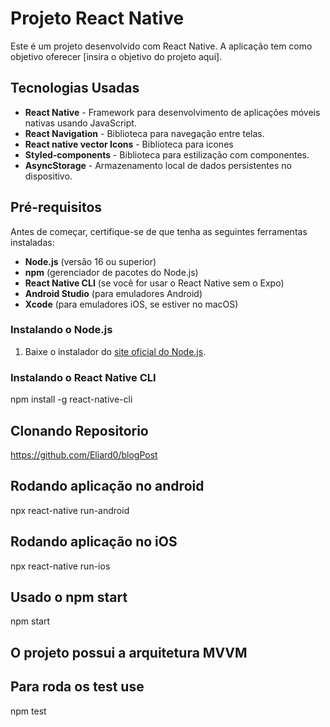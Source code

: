# Projeto React Native

Este é um projeto desenvolvido com React Native. A aplicação tem como objetivo oferecer [insira o objetivo do projeto aqui].

## Tecnologias Usadas

- **React Native** - Framework para desenvolvimento de aplicações móveis nativas usando JavaScript.
- **React Navigation** - Biblioteca para navegação entre telas.
- **React native vector Icons** - Biblioteca para icones
- **Styled-components** - Biblioteca para estilização com componentes.
- **AsyncStorage** - Armazenamento local de dados persistentes no dispositivo.

## Pré-requisitos

Antes de começar, certifique-se de que tenha as seguintes ferramentas instaladas:

- **Node.js** (versão 16 ou superior)
- **npm** (gerenciador de pacotes do Node.js)
- **React Native CLI** (se você for usar o React Native sem o Expo)
- **Android Studio** (para emuladores Android)
- **Xcode** (para emuladores iOS, se estiver no macOS)

### Instalando o Node.js

1. Baixe o instalador do [site oficial do Node.js](https://nodejs.org/).

### Instalando o React Native CLI
npm install -g react-native-cli

## Clonando Repositorio
https://github.com/Eliard0/blogPost

## Rodando aplicação no android 
npx react-native run-android

## Rodando aplicação no iOS 
npx react-native run-ios

## Usado o npm start 
npm start

## O projeto possui a arquitetura MVVM

## Para roda os test use
npm test
